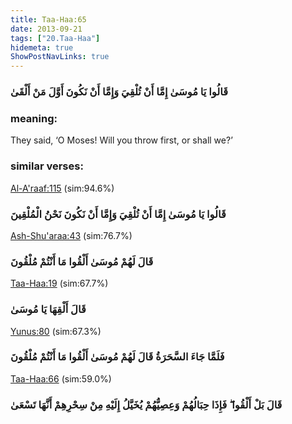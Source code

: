 ```yaml
---
title: Taa-Haa:65
date: 2013-09-21
tags: ["20.Taa-Haa"]
hidemeta: true 
ShowPostNavLinks: true 
---
```

### قَالُوا يَا مُوسَىٰ إِمَّا أَنْ تُلْقِيَ وَإِمَّا أَنْ نَكُونَ أَوَّلَ مَنْ أَلْقَىٰ
### meaning: 
They said, ‘O Moses! Will you throw first, or shall we?’
### similar verses: 

[Al-A'raaf:115](/7/115) (sim:94.6%)

### قَالُوا يَا مُوسَىٰ إِمَّا أَنْ تُلْقِيَ وَإِمَّا أَنْ نَكُونَ نَحْنُ الْمُلْقِينَ

[Ash-Shu'araa:43](/26/43) (sim:76.7%)

### قَالَ لَهُمْ مُوسَىٰ أَلْقُوا مَا أَنْتُمْ مُلْقُونَ

[Taa-Haa:19](/20/19) (sim:67.7%)

### قَالَ أَلْقِهَا يَا مُوسَىٰ

[Yunus:80](/10/80) (sim:67.3%)

### فَلَمَّا جَاءَ السَّحَرَةُ قَالَ لَهُمْ مُوسَىٰ أَلْقُوا مَا أَنْتُمْ مُلْقُونَ

[Taa-Haa:66](/20/66) (sim:59.0%)

### قَالَ بَلْ أَلْقُوا ۖ فَإِذَا حِبَالُهُمْ وَعِصِيُّهُمْ يُخَيَّلُ إِلَيْهِ مِنْ سِحْرِهِمْ أَنَّهَا تَسْعَىٰ
